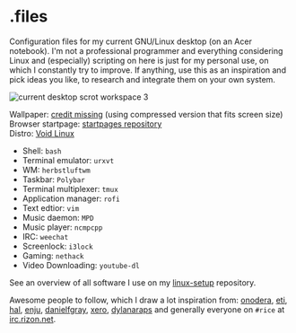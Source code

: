 # .files

Configuration files for my current GNU/Linux desktop (on an Acer notebook). I'm not a professional programmer and everything considering Linux and (especially) scripting on here is just for my personal use, on which I constantly try to improve. If anything, use this as an inspiration and pick ideas you like, to research and integrate them on your own system.

![current desktop scrot workspace 3](https://u.teknik.io/ALjbS.png)

Wallpaper: [credit missing](https://u.teknik.io/tMg9x.png) (using compressed version that fits screen size)  
Browser startpage: [startpages repository](https://github.com/jltk/startpages)  
Distro: [Void Linux](https://voidlinux.eu)

- Shell: ``bash``
- Terminal emulator: ``urxvt``
- WM: ``herbstluftwm``
- Taskbar: ``Polybar``
- Terminal multiplexer: ``tmux``
- Application manager: ``rofi``
- Text edtior: ``vim``
- Music daemon: ``MPD``
- Music player: ``ncmpcpp``
- IRC: ``weechat``
- Screenlock: ``i3lock``
- Gaming: ``nethack``
- Video Downloading: ``youtube-dl``

See an overview of all software I use on my [linux-setup](https://github.com/jltk/linux-setup) repository.

Awesome people to follow, which I draw a lot inspiration from: [onodera](https://github.com/onodera-punpun), [eti](https://github.com/eti0), [hal](https://github.com/hal-ullr), [enju](https://github.com/enjuus), [danielfgray](https://github.com/DanielFGray), [xero](https://github.com/xero), [dylanaraps](https://github.com/dylanaraps) and generally everyone on ``#rice`` at [irc.rizon.net](https://rizon.net).
